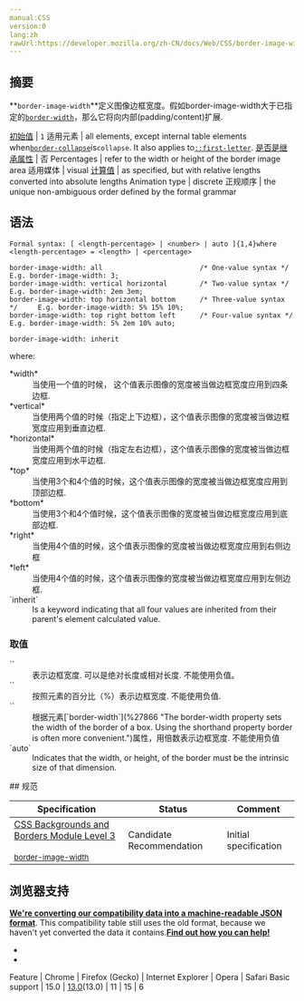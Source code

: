 ```yaml
---
manual:CSS
version:0
lang:zh
rawUrl:https://developer.mozilla.org/zh-CN/docs/Web/CSS/border-image-width
---
```





## 摘要<a name="摘要"></a>


**`border-image-width`**定义图像边框宽度。假如border-image-width大于已指定的[`border-width`](%27866 "The border-width property sets the width of the border of a box. Using the shorthand property border is often more convenient.")，那么它将向内部(padding/content)扩展.


[初始值](%28302 "") | `1` 
适用元素 | all elements, except internal table elements when[`border-collapse`](%27833 "border-collapse CSS 属性是用来决定表格的边框是分开的还是合并的。在分隔模式下，相邻的单元格都拥有独立的边框。在合并模式下，相邻单元格共享边框。")is`collapse`. It also applies to[`::first-letter`](%27929 "CSS 伪元素 ::first-letter会选中某 block-level element（块级元素）第一行的第一个字母，并且文字所处的行之前没有其他内容（如图片和内联的表格） 。"). 
[是否是继承属性](%28299 "") | 否 
Percentages | refer to the width or height of the border image area 
适用媒体 | visual 
[计算值](%28304 "") | as specified, but with relative lengths converted into absolute lengths 
Animation type | discrete 
正规顺序 | the unique non-ambiguous order defined by the formal grammar 


## 语法<a name="语法"></a>

```
Formal syntax: [ <length-percentage> | <number> | auto ]{1,4}where <length-percentage> = <length> | <percentage> 

```

```
border-image-width: all                        /* One-value syntax */       E.g. border-image-width: 3;
border-image-width: vertical horizontal        /* Two-value syntax */       E.g. border-image-width: 2em 3em;
border-image-width: top horizontal bottom      /* Three-value syntax */     E.g. border-image-width: 5% 15% 10%;
border-image-width: top right bottom left      /* Four-value syntax */      E.g. border-image-width: 5% 2em 10% auto;

border-image-width: inherit
```


where:

<dl><dt id=''>*width*</dt><dd>当使用一个值的时候， 这个值表示图像的宽度被当做边框宽度应用到四条边框.</dd><dt id=''>*vertical*</dt><dd>当使用两个值的时候（指定上下边框），这个值表示图像的宽度被当做边框宽度应用到垂直边框.

</dd><dt id=''>*horizontal*</dt><dd>当使用两个值的时候（指定左右边框），这个值表示图像的宽度被当做边框宽度应用到水平边框.

</dd><dt id=''>*top*</dt><dd>当使用3个和4个值的时候，这个值表示图像的宽度被当做边框宽度应用到顶部边框.

</dd><dt id=''>*bottom*</dt><dd>当使用3个和4个值时候，这个值表示图像的宽度被当做边框宽度应用到底部边框.

</dd><dt id=''>*right*</dt><dd>当使用4个值的时候，这个值表示图像的宽度被当做边框宽度应用到右侧边框

</dd><dt id=''>*left*</dt><dd>当使用4个值的时候，这个值表示图像的宽度被当做边框宽度应用到左侧边框.

</dd><dt id=''>`inherit`</dt><dd>Is a keyword indicating that all four values are inherited from their parent&#39;s element calculated value.</dd></dl><dl><dd></dd></dl>

### 取值<a name="取值"></a>
<dl><dt id=''>`<length>`</dt><dd>表示边框宽度. 可以是绝对长度或相对长度. 不能使用负值。</dd><dt id=''>`<percentage>`</dt><dd>按照元素的百分比（%）表示边框宽度. 不能使用负值.</dd><dt id=''>`<number>`</dt><dd>根据元素[`border-width`](%27866 "The border-width property sets the width of the border of a box. Using the shorthand property border is often more convenient.")属性，用倍数表示边框宽度. 不能使用负值</dd><dt id=''>`auto`</dt><dd>Indicates that the width, or height, of the border must be the intrinsic size of that dimension.</dd></dl>
## 规范<a name="Specifications"></a>

Specification | Status | Comment 
 ---  |  ---  |  ---  | 
[CSS Backgrounds and Borders Module Level 3<br></br><small>border-image-width</small>](%28996 "") | Candidate Recommendation | Initial specification 


## 浏览器支持<a name="浏览器支持"></a>


**[We&#39;re converting our compatibility data into a machine-readable JSON format](%3344 "")**. This compatibility table still uses the old format, because we haven&#39;t yet converted the data it contains.**[Find out how you can help!](%3392 "")**


* 
* 

Feature | Chrome | Firefox (Gecko) | Internet Explorer | Opera | Safari 
Basic support | 15.0 | [13.0](%4137 "Released on 2012-06-05.")(13.0) | 11 | 15 | 6 







